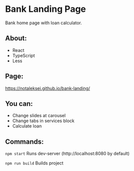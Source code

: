 # Bank Landing Page

Bank home page with loan calculator.

## About:

* React
* TypeScript
* Less

## Page:

https://notaleksei.github.io/bank-landing/

## You can:

* Change slides at carousel
* Change tabs in services block
* Calculate loan

## Commands:

`npm start` Runs dev-server (http://localhost:8080 by default)

`npm run build` Builds project

